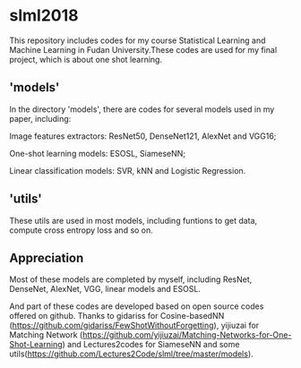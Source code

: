 # slml2018
This repository includes codes for my course Statistical Learning and Machine Learning in Fudan University.These codes are used for my final project, which is about one shot learning.


## 'models'
In the directory 'models', there are codes for several models used in my paper, including:

Image features extractors: ResNet50, DenseNet121, AlexNet and VGG16;

One-shot learning models: ESOSL, SiameseNN;

Linear classification models: SVR, kNN and Logistic Regression.


## 'utils'
These utils are used in most models, including funtions to get data, compute cross entropy loss and so on.


## Appreciation
Most of these models are completed by myself, including ResNet, DenseNet, AlexNet, VGG, linear models and ESOSL.

And part of these codes are developed based on open source codes offered on github. Thanks to gidariss for Cosine-basedNN (https://github.com/gidariss/FewShotWithoutForgetting), yijiuzai for Matching Network (https://github.com/yijiuzai/Matching-Networks-for-One-Shot-Learning) and Lectures2codes for SiameseNN and some utils(https://github.com/Lectures2Code/slml/tree/master/models).

